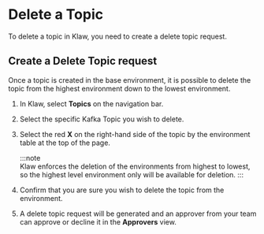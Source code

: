 # Delete a Topic

To delete a topic in Klaw, you need to create a delete topic request.

## Create a Delete Topic request

Once a topic is created in the base environment, it is possible to
delete the topic from the highest environment down to the lowest
environment.

1. In Klaw, select **Topics** on the navigation bar.
2. Select the specific Kafka Topic you wish to delete.
3. Select the red **X** on the right-hand side of the topic by the environment table at the top of the page.

   :::note  
   Klaw enforces the deletion of the environments from highest to lowest, so the highest level environment only will be available for deletion.
   :::

4. Confirm that you are sure you wish to delete the topic from the
   environment.
5. A delete topic request will be generated and an approver from your
   team can approve or decline it in the **Approvers** view.
